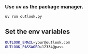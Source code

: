 ### Use uv as the package manager.

```bash
uv run outlook.py 
```

## Set the env variables

```bash
OUTLOOK_EMAIL=your@outlook.com
OUTLOOK_PASSWORD=12334@pass
```